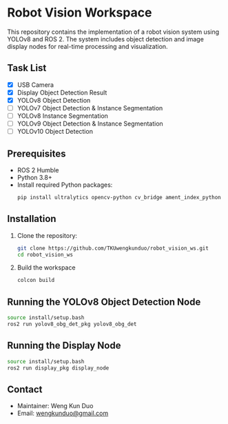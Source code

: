 # Robot Vision Workspace

This repository contains the implementation of a robot vision system using YOLOv8 and ROS 2. The system includes object detection and image display nodes for real-time processing and visualization.

## Task List
- [x] USB Camera
- [x] Display Object Detection Result
- [x] YOLOv8 Object Detection
- [ ] YOLOv7 Object Detection & Instance Segmentation
- [ ] YOLOv8 Instance Segmentation
- [ ] YOLOv9 Object Detection & Instance Segmentation
- [ ] YOLOv10 Object Detection

## Prerequisites

- ROS 2 Humble
- Python 3.8+
- Install required Python packages:
  ```bash
  pip install ultralytics opencv-python cv_bridge ament_index_python
  ```

## Installation
1. Clone the repository:
   ```bash
   git clone https://github.com/TKUwengkunduo/robot_vision_ws.git
   cd robot_vision_ws
   ```
2. Build the workspace
   ```bash
   colcon build
   ```


## Running the YOLOv8 Object Detection Node
   ```bash
   source install/setup.bash
   ros2 run yolov8_obg_det_pkg yolov8_obg_det
   ```
## Running the Display Node
   ```bash
   source install/setup.bash
   ros2 run display_pkg display_node
   ```

## Contact
- Maintainer: Weng Kun Duo
- Email: wengkunduo@gmail.com